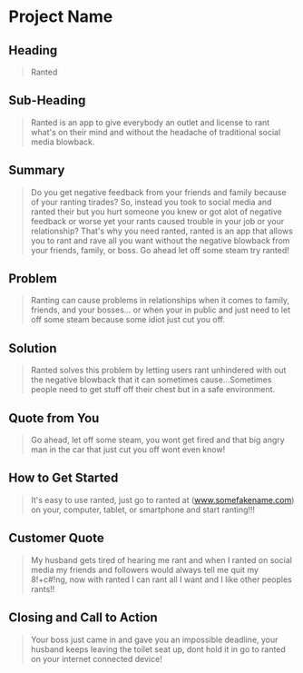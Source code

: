 # Project Name #

<!-- 
> This material was originally posted [here](http://www.quora.com/What-is-Amazons-approach-to-product-development-and-product-management). It is reproduced here for posterities sake.

There is an approach called "working backwards" that is widely used at Amazon. They work backwards from the customer, rather than starting with an idea for a product and trying to bolt customers onto it. While working backwards can be applied to any specific product decision, using this approach is especially important when developing new products or features.

For new initiatives a product manager typically starts by writing an internal press release announcing the finished product. The target audience for the press release is the new/updated product's customers, which can be retail customers or internal users of a tool or technology. Internal press releases are centered around the customer problem, how current solutions (internal or external) fail, and how the new product will blow away existing solutions.

If the benefits listed don't sound very interesting or exciting to customers, then perhaps they're not (and shouldn't be built). Instead, the product manager should keep iterating on the press release until they've come up with benefits that actually sound like benefits. Iterating on a press release is a lot less expensive than iterating on the product itself (and quicker!).

If the press release is more than a page and a half, it is probably too long. Keep it simple. 3-4 sentences for most paragraphs. Cut out the fat. Don't make it into a spec. You can accompany the press release with a FAQ that answers all of the other business or execution questions so the press release can stay focused on what the customer gets. My rule of thumb is that if the press release is hard to write, then the product is probably going to suck. Keep working at it until the outline for each paragraph flows. 

Oh, and I also like to write press-releases in what I call "Oprah-speak" for mainstream consumer products. Imagine you're sitting on Oprah's couch and have just explained the product to her, and then you listen as she explains it to her audience. That's "Oprah-speak", not "Geek-speak".

Once the project moves into development, the press release can be used as a touchstone; a guiding light. The product team can ask themselves, "Are we building what is in the press release?" If they find they're spending time building things that aren't in the press release (overbuilding), they need to ask themselves why. This keeps product development focused on achieving the customer benefits and not building extraneous stuff that takes longer to build, takes resources to maintain, and doesn't provide real customer benefit (at least not enough to warrant inclusion in the press release).
 -->
 
## Heading ##
  > Ranted

## Sub-Heading ##
  > Ranted is an app to give everybody an outlet and license to rant what's on their mind and without the headache of traditional social media blowback.

## Summary ##
  
  > Do you get negative feedback from your friends and family because of your ranting tirades? So, instead you took to social media and ranted their but 
  > you hurt someone you knew or got alot of negative feedback or worse yet your rants caused trouble in your job or your relationship? That's why you need
  >ranted, ranted is an app that allows you to rant and rave all you want without the negative blowback from your friends, family, or boss. Go ahead let off some steam try ranted!
## Problem ##
  
  > Ranting can cause problems in relationships when it comes to family, friends, and your bosses... or when your in public and just need to let off some steam because some idiot just cut you off.

## Solution ##
>Ranted solves this problem by letting users rant unhindered with out the negative blowback that it can sometimes cause...Sometimes people need to get stuff off their chest but in a safe environment.

## Quote from You ##
  > Go ahead, let off some steam, you wont get fired and that big angry man in the car that just cut you off wont even know!

## How to Get Started ##
  > It's easy to use ranted, just go to ranted at (www.somefakename.com) on your, computer, tablet, or smartphone and start ranting!!!

## Customer Quote ##
  > My husband gets tired of hearing me rant and when I ranted on social media my friends and followers would always tell me quit my 8!+c#!ng, now with ranted I can rant all I want and I like other peoples rants!!

## Closing and Call to Action ##
  > Your boss just came in and gave you an impossible deadline, your husband keeps leaving the toilet seat up, dont hold it in go to ranted on your internet connected device!

